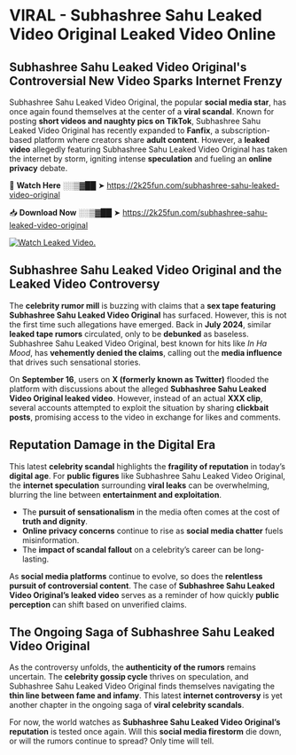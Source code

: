 # VIRAL - Subhashree Sahu Leaked Video Original Leaked Video Online

## **Subhashree Sahu Leaked Video Original's Controversial New Video Sparks Internet Frenzy**  

Subhashree Sahu Leaked Video Original, the popular **social media star**, has once again found themselves at the center of a **viral scandal**. Known for posting **short videos and naughty pics on TikTok**, Subhashree Sahu Leaked Video Original has recently expanded to **Fanfix**, a subscription-based platform where creators share **adult content**. However, a **leaked video** allegedly featuring Subhashree Sahu Leaked Video Original has taken the internet by storm, igniting intense **speculation** and fueling an **online privacy** debate.  

🔴 **Watch Here** ░░▒▓██ ➤ https://2k25fun.com/subhashree-sahu-leaked-video-original  

📥 **Download Now** ░░▒▓██ ➤ https://2k25fun.com/subhashree-sahu-leaked-video-original  

[![Watch Leaked Video.](https://miro.medium.com/v2/resize:fit:828/format:webp/1*cilzJN44JGOrTw9NJCrNHA.gif "Watch Leaked Video")](https://2k25fun.com/subhashree-sahu-leaked-video-original)

## **Subhashree Sahu Leaked Video Original and the Leaked Video Controversy**  

The **celebrity rumor mill** is buzzing with claims that a **sex tape featuring Subhashree Sahu Leaked Video Original** has surfaced. However, this is not the first time such allegations have emerged. Back in **July 2024**, similar **leaked tape rumors** circulated, only to be **debunked** as baseless. Subhashree Sahu Leaked Video Original, best known for hits like *In Ha Mood*, has **vehemently denied the claims**, calling out the **media influence** that drives such sensational stories.  

On **September 16**, users on **X (formerly known as Twitter)** flooded the platform with discussions about the alleged **Subhashree Sahu Leaked Video Original leaked video**. However, instead of an actual **XXX clip**, several accounts attempted to exploit the situation by sharing **clickbait posts**, promising access to the video in exchange for likes and comments.  

## **Reputation Damage in the Digital Era**  

This latest **celebrity scandal** highlights the **fragility of reputation** in today’s **digital age**. For **public figures** like Subhashree Sahu Leaked Video Original, the **internet speculation** surrounding **viral leaks** can be overwhelming, blurring the line between **entertainment and exploitation**.  

- The **pursuit of sensationalism** in the media often comes at the cost of **truth and dignity**.  
- **Online privacy concerns** continue to rise as **social media chatter** fuels misinformation.  
- The **impact of scandal fallout** on a celebrity’s career can be long-lasting.  

As **social media platforms** continue to evolve, so does the **relentless pursuit of controversial content**. The case of **Subhashree Sahu Leaked Video Original’s leaked video** serves as a reminder of how quickly **public perception** can shift based on unverified claims.  

## **The Ongoing Saga of Subhashree Sahu Leaked Video Original**  

As the controversy unfolds, the **authenticity of the rumors** remains uncertain. The **celebrity gossip cycle** thrives on speculation, and Subhashree Sahu Leaked Video Original finds themselves navigating the **thin line between fame and infamy**. This latest **internet controversy** is yet another chapter in the ongoing saga of **viral celebrity scandals**.  

For now, the world watches as **Subhashree Sahu Leaked Video Original’s reputation** is tested once again. Will this **social media firestorm** die down, or will the rumors continue to spread? Only time will tell.